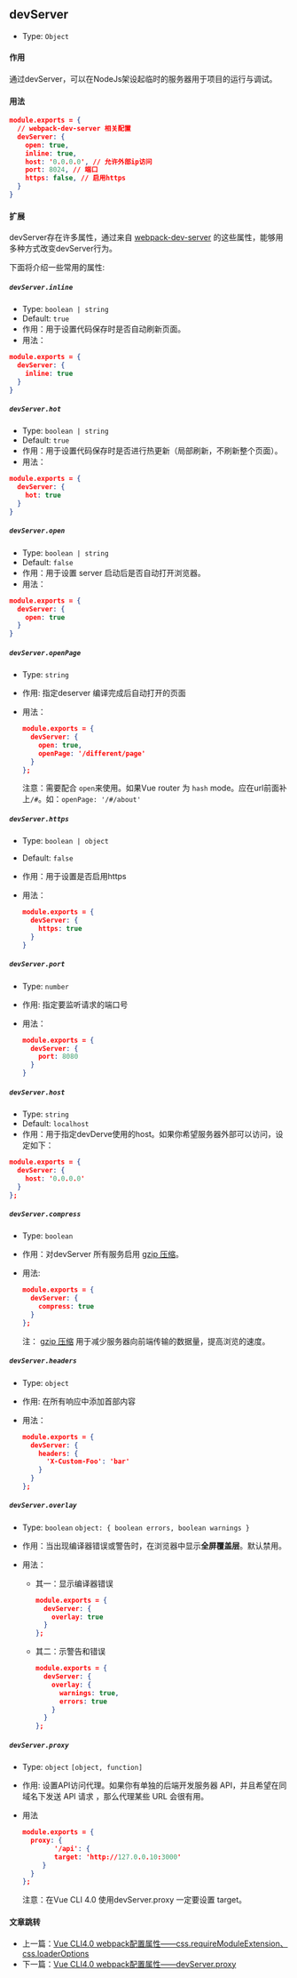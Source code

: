 ﻿
## devServer

+ Type: `Object`



#### 作用

通过devServer，可以在NodeJs架设起临时的服务器用于项目的运行与调试。



#### 用法

```json
module.exports = {
  // webpack-dev-server 相关配置
  devServer: {
    open: true,
    inline: true,
    host: '0.0.0.0', // 允许外部ip访问
    port: 8024, // 端口
    https: false, // 启用https
  }
}
```



#### 扩展

devServer存在许多属性，通过来自 [webpack-dev-server](https://github.com/webpack/webpack-dev-server) 的这些属性，能够用多种方式改变devServer行为。

下面将介绍一些常用的属性:

##### `devServer.inline`

+ Type: `boolean | string`
+ Default: `true`
+ 作用：用于设置代码保存时是否自动刷新页面。
+ 用法：

```json
module.exports = {
  devServer: {
    inline: true
  }
}
```

##### `devServer.hot`

+ Type: `boolean | string`
+ Default: `true`
+ 作用：用于设置代码保存时是否进行热更新（局部刷新，不刷新整个页面）。
+ 用法：

```json
module.exports = {
  devServer: {
    hot: true
  }
}
```
##### `devServer.open`

+ Type: `boolean | string`
+ Default: `false`
+ 作用：用于设置 server 启动后是否自动打开浏览器。
+ 用法：

```json
module.exports = {
  devServer: {
    open: true
  }
}
```

##### `devServer.openPage`

+ Type: `string`

+ 作用: 指定deserver 编译完成后自动打开的页面

+ 用法：

  ```json
  module.exports = {
    devServer: {
      open: true,
      openPage: '/different/page'
    }
  };
  ```

  注意：需要配合 `open`来使用。如果Vue router 为 `hash` mode。应在url前面补上`/#`。如：`openPage: '/#/about'`



##### `devServer.https`

+ Type: `boolean | object`

+ Default: `false`

+ 作用：用于设置是否启用https

+ 用法：

  ```json
  module.exports = {
    devServer: {
      https: true
    }
  }
  ```

  

##### `devServer.port`

+ Type: `number`

+ 作用: 指定要监听请求的端口号

+ 用法：

  ```json
  module.exports = {
    devServer: {
      port: 8080
    }
  }
  ```

  

##### `devServer.host`

+ Type: `string`
+ Default: `localhost`
+ 作用：用于指定devDerve使用的host。如果你希望服务器外部可以访问，设定如下：

```json
module.exports = {
  devServer: {
    host: '0.0.0.0'
  }
};
```



##### `devServer.compress`

+ Type: `boolean`

+ 作用：对devServer 所有服务启用 [gzip 压缩](https://betterexplained.com/articles/how-to-optimize-your-site-with-gzip-compression/)。

+ 用法: 

  ```json
  module.exports = {
    devServer: {
      compress: true
    }
  };
  ```

  注： [gzip 压缩](https://betterexplained.com/articles/how-to-optimize-your-site-with-gzip-compression/) 用于减少服务器向前端传输的数据量，提高浏览的速度。



##### `devServer.headers`

+ Type: `object`

+ 作用: 在所有响应中添加首部内容

+ 用法：

  ```json
  module.exports = {
    devServer: {
      headers: {
        'X-Custom-Foo': 'bar'
      }
    }
  };
  ```

  

##### `devServer.overlay`

+ Type: `boolean` `object: { boolean errors, boolean warnings }`

+ 作用：当出现编译器错误或警告时，在浏览器中显示**全屏覆盖层**。默认禁用。

+ 用法：

  + 其一：显示编译器错误

    ```json
    module.exports = {
      devServer: {
        overlay: true
      }
    };
    ```

  + 其二：示警告和错误

    ```json
    module.exports = {
      devServer: {
        overlay: {
          warnings: true,
          errors: true
        }
      }
    };
    ```

    

##### `devServer.proxy` 

+ Type: `object` `[object, function]`

+ 作用: 设置API访问代理。如果你有单独的后端开发服务器 API，并且希望在同域名下发送 API 请求 ，那么代理某些 URL 会很有用。

+ 用法

  ```json
  module.exports = {
    proxy: {
          '/api': {
          target: 'http://127.0.0.10:3000'
       }
    }
  };
  ```

  注意：在Vue CLI 4.0 使用devServer.proxy 一定要设置 target。


#### 文章跳转
+ 上一篇：[Vue CLI4.0 webpack配置属性——css.requireModuleExtension、css.loaderOptions](https://blog.csdn.net/weixin_44869002/article/details/105831661)
+ 下一篇：[Vue CLI4.0 webpack配置属性——devServer.proxy](https://blog.csdn.net/weixin_44869002/article/details/108814772)

  


